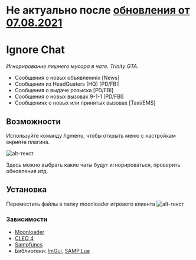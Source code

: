 # Не актуально после [обновления от 07.08.2021](https://gta-trinity.ru/forum/topic/137-a/?do=findComment&comment=3579600)
# Ignore Chat

*Игнорирование лишнего мусора в чате. Trinity GTA.*

- Сообщения о новых объявлениях [News]
- Сообщения из HeadQuaters (HQ) [PD/FBI]
- Сообщения о выдаче розыска [PD/FBI]
- Сообщения о новых вызовах 9-1-1 [PD/FBI]
- Сообщениях о новых или принятых вызовах [Taxi/EMS]

## Возможности

Используйте команду /igmenu, чтобы открыть меню с настройкам ~~скрипта~~ плагина.

![alt-текст](https://d.radikal.ru/d31/1903/cf/3461a6a592f7.png "Меню")

Здесь можно выбрать какие чаты будут игнорироваться, проверить обновления итд.

## Установка

Переместить файлы в папку moonloader игрового клиента
![alt-текст](https://b.radikal.ru/b31/1901/6a/28500651b1db.png "Как оно должно выглядеть в папке")

### Зависимости

- [Moonloader](http://blast.hk/moonloader)
- [CLEO 4](https://cleo.li)
- [Sampfuncs](https://blast.hk/sampfuncs)
- Библиотеки: [ImGui](https://blast.hk/threads/19292/), [SAMP.Lua](https://blast.hk/threads/14624/)
